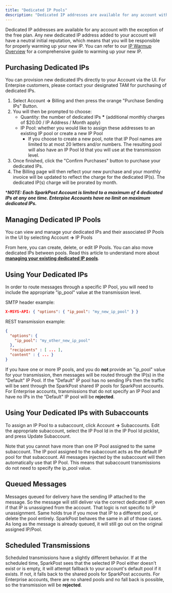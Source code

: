 ```yaml
---
title: "Dedicated IP Pools"
description: "Dedicated IP addresses are available for any account with the exception of the FREE plan with no credit card details on file Any new dedicated IP address added to your account will have a neutral initial reputation which means that you will be responsible for properly warming up your new..."
---
```


Dedicated IP addresses are available for any account with the exception of the free plan. Any new dedicated IP address added to your account will have a neutral initial reputation, which means that you will be responsible for properly warming up your new IP. You can refer to our [IP Warmup Overview](https://www.sparkpost.com/docs/deliverability/ip-warm-up-overview/) for a comprehensive guide to warming up your new IP.

## Purchasing Dedicated IPs

You can provision new dedicated IPs directly to your Account via the UI.  For Enterpise customers, please contact your designated TAM for purchasing of dedicated IPs.

1. Select Account **->** Billing and then press the orange "Purchase Sending IPs" Button.
2. You will then be prompted to choose:
    * Quantity: the number of dedicated IPs **\*** (additional monthly charges of $20.00 / IP Address / Month apply)
    * IP Pool: whether you would like to assign these addresses to an existing IP pool or create a new IP Pool
        * If you choose to create a new pool, note that IP Pool names are limited to at most 20 letters and/or numbers. The resulting pool will also have an IP Pool Id that you will use at the transmission level.
3. Once finished, click the "Confirm Purchases" button to purchase your dedicated IPs.
4. The Billing page will then reflect your new purchase and your monthly invoice will be updated to reflect the charge for the dedicated IP(s). The dedicated IP(s) charge will be prorated by month.

****NOTE: Each SparkPost Account is limited to a maximum of 4 dedicated IPs at any one time. Enterpise Accounts have no limit on maximum dedicated IPs.***                                                                          

## Managing Dedicated IP Pools

You can view and manage your dedicated IPs and their associated IP Pools in the UI by selecting Account **->** IP Pools

From here, you can create, delete, or edit IP Pools. You can also move dedicated IPs between pools. Read this article to understand more about __[managing your existing dedicated IP pools](https://www.sparkpost.com/docs/deliverability/managing-dedicated-ip-pools/)__.

## Using Your Dedicated IPs

In order to route messages through a specific IP Pool, you will need to include the appropriate "ip_pool" value at the transmission level.

SMTP header example:
```json
X-MSYS-API: { "options": { "ip_pool": "my_new_ip_pool" } }
```

REST transmission example:

```json
{
  "options": {
    "ip_pool": "my_other_new_ip_pool"
  },
  "recipients" : [ ... ],
  "content" : { ... }
}
```

If you have one or more IP pools, and you do **not** provide an "ip_pool" value for your transmission, then messages will be routed through the IP(s) in the "Default" IP Pool. If the "Default" IP pool has no sending IPs then the traffic will be sent through the SparkPost shared IP pools for SparkPost accounts.  For Enterprise accounts, transmissions that do not specify an IP Pool and have no IPs in the "Default" IP pool will be **rejected**.

## Using Your Dedicated IPs with Subaccounts

To assign an IP Pool to a subaccount, click Account **->** Subaccounts. Edit the appropriate subaccount, select the IP Pool Id in the IP Pool Id picklist, and press Update Subaccount.

Note that you cannot have more than one IP Pool assigned to the same subaccount. The IP pool assigned to the subaccount acts as the default IP pool for that subaccount. All messages injected by the subaccount will then automatically use that IP Pool. This means that subaccount transmissions do not need to specify the ip_pool value.

## Queued Messages

Messages queued for delivery have the sending IP attached to the message. So the message will still deliver via the correct dedicated IP, even if that IP is unassigned from the account. That logic is not specific to IP unassignment. Same holds true if you move that IP to a different pool, or delete the pool entirely. SparkPost behaves the same in all of those cases. As long as the message is already queued, it will still go out on the original assigned IP/Pool.

## Scheduled Transmissions

Scheduled transmissions have a slightly different behavior. If at the scheduled time, SparkPost sees that the selected IP Pool either doesn't exist or is empty, it will attempt fallback to your account's default pool if it exists. If not, it falls back to the shared pools for SparkPost accounts.  For Enterprise accounts, there are no shared pools and no fall back is possible, so the transmission will be **rejected**.
